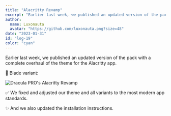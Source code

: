 ```yaml
---
title: "Alacritty Revamp"
excerpt: "Earlier last week, we published an updated version of the pack with a complete overhaul of the theme for the Alacritty app."
author:
  name: Luxonauta
  avatar: "https://github.com/luxonauta.png?size=48"
date: "2023-01-31"
id: "log-19"
color: "cyan"
---
```


Earlier last week, we published an updated version of the pack with a complete overhaul of the theme for the Alacritty app.

🔪 Blade variant:

![Dracula PRO's Alacritty Revamp](/static/img/logs/alacritty-revamp-a.png)

✅ We fixed and adjusted our theme and all variants to the most modern app standards.

✨ And we also updated the installation instructions.

